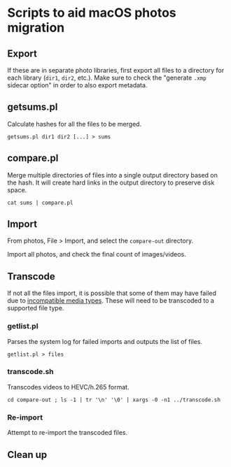 # Scripts to aid macOS photos migration

## Export

If these are in separate photo libraries, first export all files
to a directory for each library (`dir1`, `dir2`, etc.).  Make
sure to check the "generate `.xmp` sidecar option" in order to
also export metadata.

## getsums.pl

Calculate hashes for all the files to be merged.

    getsums.pl dir1 dir2 [...] > sums

## compare.pl

Merge multiple directories of files into a single output directory
based on the hash.  It will create hard links in the output directory
to preserve disk space.

    cat sums | compare.pl

## Import

From photos, File > Import, and select the `compare-out` directory.

Import all photos, and check the final count of images/videos.

## Transcode

If not all the files import, it is possible that some
of them may have failed due to [incompatible media
types](https://support.apple.com/en-us/HT209029).  These will need to be
transcoded to a supported file type.

### getlist.pl

Parses the system log for failed imports and outputs the list of files.

    getlist.pl > files

### transcode.sh

Transcodes videos to HEVC/h.265 format.

    cd compare-out ; ls -1 | tr '\n' '\0' | xargs -0 -n1 ../transcode.sh

### Re-import

Attempt to re-import the transcoded files.

## Clean up
